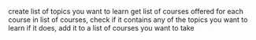 create list of topics you want to learn
get list of courses offered
for each course in list of courses, check if it contains any of the topics you want to learn
if it does, add it to a list of courses you want to take
